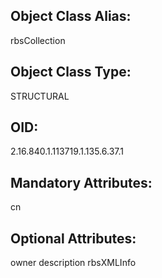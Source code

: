 ## Object Class Alias:
  rbsCollection

## Object Class Type:
  STRUCTURAL

## OID:
  2.16.840.1.113719.1.135.6.37.1

## Mandatory Attributes:
  cn

## Optional Attributes:
  owner
  description
  rbsXMLInfo
